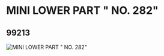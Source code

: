 # MINI LOWER PART " NO. 282"
## 99213
![MINI LOWER PART " NO. 282"](https://lc-www-live-s.legocdn.com/media/bricks/5/2/4649722.jpg)